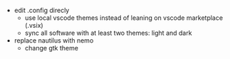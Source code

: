 + edit .config direcly
    + use local vscode themes instead of leaning on vscode marketplace (.vsix)
    + sync all software with at least two themes: light and dark
+ replace nautilus with nemo
    + change gtk theme